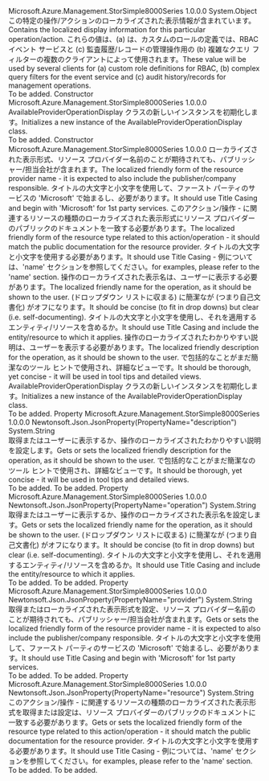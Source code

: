 <Type Name="AvailableProviderOperationDisplay" FullName="Microsoft.Azure.Management.StorSimple8000Series.Models.AvailableProviderOperationDisplay">
  <TypeSignature Language="C#" Value="public class AvailableProviderOperationDisplay" />
  <TypeSignature Language="ILAsm" Value=".class public auto ansi beforefieldinit AvailableProviderOperationDisplay extends System.Object" />
  <TypeSignature Language="DocId" Value="T:Microsoft.Azure.Management.StorSimple8000Series.Models.AvailableProviderOperationDisplay" />
  <TypeSignature Language="VB.NET" Value="Public Class AvailableProviderOperationDisplay" />
  <TypeSignature Language="F#" Value="type AvailableProviderOperationDisplay = class" />
  <AssemblyInfo>
    <AssemblyName>Microsoft.Azure.Management.StorSimple8000Series</AssemblyName>
    <AssemblyVersion>1.0.0.0</AssemblyVersion>
  </AssemblyInfo>
  <Base>
    <BaseTypeName>System.Object</BaseTypeName>
  </Base>
  <Interfaces />
  <Docs>
    <summary>
            <span data-ttu-id="addfb-101">この特定の操作/アクションのローカライズされた表示情報が含まれています。</span><span class="sxs-lookup"><span data-stu-id="addfb-101">Contains the localized display information for this particular operation/action.</span></span> <span data-ttu-id="addfb-102">これらの値は、(a) は、カスタムのロールの定義では、RBAC イベント サービスと (c) 監査履歴/レコードの管理操作用の (b) 複雑なクエリ フィルターの複数のクライアントによって使用されます。</span><span class="sxs-lookup"><span data-stu-id="addfb-102">These value will be used by several clients for (a) custom role definitions for RBAC, (b) complex query filters for the event service and (c) audit history/records for management operations.</span></span>
            </summary>
    <remarks>To be added.</remarks>
  </Docs>
  <Members>
    <Member MemberName=".ctor">
      <MemberSignature Language="C#" Value="public AvailableProviderOperationDisplay ();" />
      <MemberSignature Language="ILAsm" Value=".method public hidebysig specialname rtspecialname instance void .ctor() cil managed" />
      <MemberSignature Language="DocId" Value="M:Microsoft.Azure.Management.StorSimple8000Series.Models.AvailableProviderOperationDisplay.#ctor" />
      <MemberSignature Language="VB.NET" Value="Public Sub New ()" />
      <MemberType>Constructor</MemberType>
      <AssemblyInfo>
        <AssemblyName>Microsoft.Azure.Management.StorSimple8000Series</AssemblyName>
        <AssemblyVersion>1.0.0.0</AssemblyVersion>
      </AssemblyInfo>
      <Parameters />
      <Docs>
        <summary>
            <span data-ttu-id="addfb-103">AvailableProviderOperationDisplay クラスの新しいインスタンスを初期化します。</span><span class="sxs-lookup"><span data-stu-id="addfb-103">Initializes a new instance of the AvailableProviderOperationDisplay class.</span></span>
            </summary>
        <remarks>To be added.</remarks>
      </Docs>
    </Member>
    <Member MemberName=".ctor">
      <MemberSignature Language="C#" Value="public AvailableProviderOperationDisplay (string provider = null, string resource = null, string operation = null, string description = null);" />
      <MemberSignature Language="ILAsm" Value=".method public hidebysig specialname rtspecialname instance void .ctor(string provider, string resource, string operation, string description) cil managed" />
      <MemberSignature Language="DocId" Value="M:Microsoft.Azure.Management.StorSimple8000Series.Models.AvailableProviderOperationDisplay.#ctor(System.String,System.String,System.String,System.String)" />
      <MemberSignature Language="VB.NET" Value="Public Sub New (Optional provider As String = null, Optional resource As String = null, Optional operation As String = null, Optional description As String = null)" />
      <MemberSignature Language="F#" Value="new Microsoft.Azure.Management.StorSimple8000Series.Models.AvailableProviderOperationDisplay : string * string * string * string -&gt; Microsoft.Azure.Management.StorSimple8000Series.Models.AvailableProviderOperationDisplay" Usage="new Microsoft.Azure.Management.StorSimple8000Series.Models.AvailableProviderOperationDisplay (provider, resource, operation, description)" />
      <MemberType>Constructor</MemberType>
      <AssemblyInfo>
        <AssemblyName>Microsoft.Azure.Management.StorSimple8000Series</AssemblyName>
        <AssemblyVersion>1.0.0.0</AssemblyVersion>
      </AssemblyInfo>
      <Parameters>
        <Parameter Name="provider" Type="System.String" />
        <Parameter Name="resource" Type="System.String" />
        <Parameter Name="operation" Type="System.String" />
        <Parameter Name="description" Type="System.String" />
      </Parameters>
      <Docs>
        <param name="provider"><span data-ttu-id="addfb-104">ローカライズされた表示形式、リソース プロバイダー名前のことが期待されても、パブリッシャー/担当会社が含まれます。</span><span class="sxs-lookup"><span data-stu-id="addfb-104">The localized friendly form of the resource provider name - it is expected to also include the publisher/company responsible.</span></span> <span data-ttu-id="addfb-105">タイトルの大文字と小文字を使用して、ファースト パーティのサービスの 'Microsoft' で始まるし、必要があります。</span><span class="sxs-lookup"><span data-stu-id="addfb-105">It should use Title Casing and begin with 'Microsoft' for 1st party services.</span></span></param>
        <param name="resource"><span data-ttu-id="addfb-106">このアクション/操作 - に関連するリソースの種類のローカライズされた表示形式にリソース プロバイダーのパブリックのドキュメントを一致する必要があります。</span><span class="sxs-lookup"><span data-stu-id="addfb-106">The localized friendly form of the resource type related to this action/operation - it should match the public documentation for the resource provider.</span></span> <span data-ttu-id="addfb-107">タイトルの大文字と小文字を使用する必要があります。</span><span class="sxs-lookup"><span data-stu-id="addfb-107">It should use Title Casing</span></span>
            - <span data-ttu-id="addfb-108">例については、'name' セクションを参照してください。</span><span class="sxs-lookup"><span data-stu-id="addfb-108">for examples, please refer to the 'name' section.</span></span></param>
        <param name="operation"><span data-ttu-id="addfb-109">操作のローカライズされた表示名は、ユーザーに表示する必要があります。</span><span class="sxs-lookup"><span data-stu-id="addfb-109">The localized friendly name for the operation, as it should be shown to the user.</span></span> <span data-ttu-id="addfb-110">(ドロップダウン リストに収まる) に簡潔なが (つまり自己文書化) がオフになります。</span><span class="sxs-lookup"><span data-stu-id="addfb-110">It should be concise (to fit in drop downs) but clear (i.e. self-documenting).</span></span> <span data-ttu-id="addfb-111">タイトルの大文字と小文字を使用し、それを適用するエンティティ/リソースを含めるか。</span><span class="sxs-lookup"><span data-stu-id="addfb-111">It should use Title Casing and include the entity/resource to which it applies.</span></span></param>
        <param name="description"><span data-ttu-id="addfb-112">操作のローカライズされたわかりやすい説明は、ユーザーを表示する必要があります。</span><span class="sxs-lookup"><span data-stu-id="addfb-112">The localized friendly description for the operation, as it should be shown to the user.</span></span> <span data-ttu-id="addfb-113">で包括的なことがまだ簡潔なのツール ヒントで使用され、詳細なビューです。</span><span class="sxs-lookup"><span data-stu-id="addfb-113">It should be thorough, yet concise - it will be used in tool tips and detailed views.</span></span></param>
        <summary>
            <span data-ttu-id="addfb-114">AvailableProviderOperationDisplay クラスの新しいインスタンスを初期化します。</span><span class="sxs-lookup"><span data-stu-id="addfb-114">Initializes a new instance of the AvailableProviderOperationDisplay class.</span></span>
            </summary>
        <remarks>To be added.</remarks>
      </Docs>
    </Member>
    <Member MemberName="Description">
      <MemberSignature Language="C#" Value="public string Description { get; set; }" />
      <MemberSignature Language="ILAsm" Value=".property instance string Description" />
      <MemberSignature Language="DocId" Value="P:Microsoft.Azure.Management.StorSimple8000Series.Models.AvailableProviderOperationDisplay.Description" />
      <MemberSignature Language="VB.NET" Value="Public Property Description As String" />
      <MemberSignature Language="F#" Value="member this.Description : string with get, set" Usage="Microsoft.Azure.Management.StorSimple8000Series.Models.AvailableProviderOperationDisplay.Description" />
      <MemberType>Property</MemberType>
      <AssemblyInfo>
        <AssemblyName>Microsoft.Azure.Management.StorSimple8000Series</AssemblyName>
        <AssemblyVersion>1.0.0.0</AssemblyVersion>
      </AssemblyInfo>
      <Attributes>
        <Attribute>
          <AttributeName>Newtonsoft.Json.JsonProperty(PropertyName="description")</AttributeName>
        </Attribute>
      </Attributes>
      <ReturnValue>
        <ReturnType>System.String</ReturnType>
      </ReturnValue>
      <Docs>
        <summary>
            <span data-ttu-id="addfb-115">取得またはユーザーに表示するか、操作のローカライズされたわかりやすい説明を設定します。</span><span class="sxs-lookup"><span data-stu-id="addfb-115">Gets or sets the localized friendly description for the operation, as it should be shown to the user.</span></span> <span data-ttu-id="addfb-116">で包括的なことがまだ簡潔なのツール ヒントで使用され、詳細なビューです。</span><span class="sxs-lookup"><span data-stu-id="addfb-116">It should be thorough, yet concise - it will be used in tool tips and detailed views.</span></span>
            </summary>
        <value>To be added.</value>
        <remarks>To be added.</remarks>
      </Docs>
    </Member>
    <Member MemberName="Operation">
      <MemberSignature Language="C#" Value="public string Operation { get; set; }" />
      <MemberSignature Language="ILAsm" Value=".property instance string Operation" />
      <MemberSignature Language="DocId" Value="P:Microsoft.Azure.Management.StorSimple8000Series.Models.AvailableProviderOperationDisplay.Operation" />
      <MemberSignature Language="VB.NET" Value="Public Property Operation As String" />
      <MemberSignature Language="F#" Value="member this.Operation : string with get, set" Usage="Microsoft.Azure.Management.StorSimple8000Series.Models.AvailableProviderOperationDisplay.Operation" />
      <MemberType>Property</MemberType>
      <AssemblyInfo>
        <AssemblyName>Microsoft.Azure.Management.StorSimple8000Series</AssemblyName>
        <AssemblyVersion>1.0.0.0</AssemblyVersion>
      </AssemblyInfo>
      <Attributes>
        <Attribute>
          <AttributeName>Newtonsoft.Json.JsonProperty(PropertyName="operation")</AttributeName>
        </Attribute>
      </Attributes>
      <ReturnValue>
        <ReturnType>System.String</ReturnType>
      </ReturnValue>
      <Docs>
        <summary>
            <span data-ttu-id="addfb-117">取得またはユーザーに表示するか、操作のローカライズされた表示名を設定します。</span><span class="sxs-lookup"><span data-stu-id="addfb-117">Gets or sets the localized friendly name for the operation, as it should be shown to the user.</span></span> <span data-ttu-id="addfb-118">(ドロップダウン リストに収まる) に簡潔なが (つまり自己文書化) がオフになります。</span><span class="sxs-lookup"><span data-stu-id="addfb-118">It should be concise (to fit in drop downs) but clear (i.e. self-documenting).</span></span> <span data-ttu-id="addfb-119">タイトルの大文字と小文字を使用し、それを適用するエンティティ/リソースを含めるか。</span><span class="sxs-lookup"><span data-stu-id="addfb-119">It should use Title Casing and include the entity/resource to which it applies.</span></span>
            </summary>
        <value>To be added.</value>
        <remarks>To be added.</remarks>
      </Docs>
    </Member>
    <Member MemberName="Provider">
      <MemberSignature Language="C#" Value="public string Provider { get; set; }" />
      <MemberSignature Language="ILAsm" Value=".property instance string Provider" />
      <MemberSignature Language="DocId" Value="P:Microsoft.Azure.Management.StorSimple8000Series.Models.AvailableProviderOperationDisplay.Provider" />
      <MemberSignature Language="VB.NET" Value="Public Property Provider As String" />
      <MemberSignature Language="F#" Value="member this.Provider : string with get, set" Usage="Microsoft.Azure.Management.StorSimple8000Series.Models.AvailableProviderOperationDisplay.Provider" />
      <MemberType>Property</MemberType>
      <AssemblyInfo>
        <AssemblyName>Microsoft.Azure.Management.StorSimple8000Series</AssemblyName>
        <AssemblyVersion>1.0.0.0</AssemblyVersion>
      </AssemblyInfo>
      <Attributes>
        <Attribute>
          <AttributeName>Newtonsoft.Json.JsonProperty(PropertyName="provider")</AttributeName>
        </Attribute>
      </Attributes>
      <ReturnValue>
        <ReturnType>System.String</ReturnType>
      </ReturnValue>
      <Docs>
        <summary>
            <span data-ttu-id="addfb-120">取得またはローカライズされた表示形式を設定、リソース プロバイダー名前のことが期待されても、パブリッシャー/担当会社が含まれます。</span><span class="sxs-lookup"><span data-stu-id="addfb-120">Gets or sets the localized friendly form of the resource provider name - it is expected to also include the publisher/company responsible.</span></span> <span data-ttu-id="addfb-121">タイトルの大文字と小文字を使用して、ファースト パーティのサービスの 'Microsoft' で始まるし、必要があります。</span><span class="sxs-lookup"><span data-stu-id="addfb-121">It should use Title Casing and begin with 'Microsoft' for 1st party services.</span></span>
            </summary>
        <value>To be added.</value>
        <remarks>To be added.</remarks>
      </Docs>
    </Member>
    <Member MemberName="Resource">
      <MemberSignature Language="C#" Value="public string Resource { get; set; }" />
      <MemberSignature Language="ILAsm" Value=".property instance string Resource" />
      <MemberSignature Language="DocId" Value="P:Microsoft.Azure.Management.StorSimple8000Series.Models.AvailableProviderOperationDisplay.Resource" />
      <MemberSignature Language="VB.NET" Value="Public Property Resource As String" />
      <MemberSignature Language="F#" Value="member this.Resource : string with get, set" Usage="Microsoft.Azure.Management.StorSimple8000Series.Models.AvailableProviderOperationDisplay.Resource" />
      <MemberType>Property</MemberType>
      <AssemblyInfo>
        <AssemblyName>Microsoft.Azure.Management.StorSimple8000Series</AssemblyName>
        <AssemblyVersion>1.0.0.0</AssemblyVersion>
      </AssemblyInfo>
      <Attributes>
        <Attribute>
          <AttributeName>Newtonsoft.Json.JsonProperty(PropertyName="resource")</AttributeName>
        </Attribute>
      </Attributes>
      <ReturnValue>
        <ReturnType>System.String</ReturnType>
      </ReturnValue>
      <Docs>
        <summary>
            <span data-ttu-id="addfb-122">このアクション/操作 - に関連するリソースの種類のローカライズされた表示形式を取得または設定は、リソース プロバイダーのパブリックのドキュメントに一致する必要があります。</span><span class="sxs-lookup"><span data-stu-id="addfb-122">Gets or sets the localized friendly form of the resource type related to this action/operation - it should match the public documentation for the resource provider.</span></span> <span data-ttu-id="addfb-123">タイトルの大文字と小文字を使用する必要があります。</span><span class="sxs-lookup"><span data-stu-id="addfb-123">It should use Title Casing</span></span>
            - <span data-ttu-id="addfb-124">例については、'name' セクションを参照してください。</span><span class="sxs-lookup"><span data-stu-id="addfb-124">for examples, please refer to the 'name' section.</span></span>
            </summary>
        <value>To be added.</value>
        <remarks>To be added.</remarks>
      </Docs>
    </Member>
  </Members>
</Type>